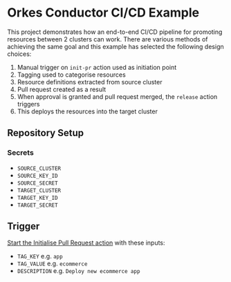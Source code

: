 # Orkes Conductor CI/CD Example

This project demonstrates how an end-to-end CI/CD pipeline for promoting resources between 2 clusters can work.
There are various methods of achieving the same goal and this example has selected the following design choices:
1. Manual trigger on `init-pr` action used as initiation point
2. Tagging used to categorise resources
3. Resource definitions extracted from source cluster
4. Pull request created as a result
5. When approval is granted and pull request merged, the `release` action triggers
6. This deploys the resources into the target cluster

## Repository Setup
### Secrets
- `SOURCE_CLUSTER`
- `SOURCE_KEY_ID`
- `SOURCE_SECRET`
- `TARGET_CLUSTER`
- `TARGET_KEY_ID`
- `TARGET_SECRET`

## Trigger
[Start the Initialise Pull Request action](../../actions/workflows/init-pr.yaml) with these inputs:
- `TAG_KEY` e.g. `app`
- `TAG_VALUE` e.g. `ecommerce`
- `DESCRIPTION` e.g. `Deploy new ecommerce app`
